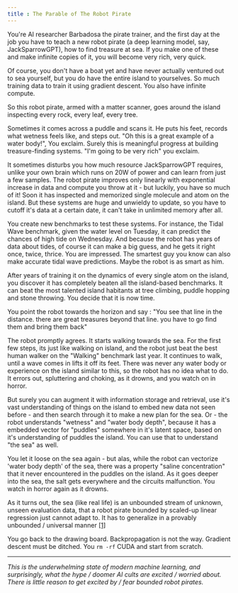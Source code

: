 ```yaml
---
title : The Parable of The Robot Pirate
---
```

You're AI researcher Barbadosa the pirate trainer, and the first day at the job you have to teach a new robot pirate (a deep learning model, say, JackSparrowGPT), how to find treasure at sea. If you make one of these and make infinite copies of it, you will become very rich, very quick.  
  
Of course, you don't have a boat yet and have never actually ventured out to sea yourself, but you do have the entire island to yourselves. So much training data to train it using gradient descent. You also have infinite compute.
  
So this robot pirate, armed with a matter scanner, goes around the island inspecting every rock, every leaf, every tree.  
  
Sometimes it comes across a puddle and scans it. He puts his feet, records what wetness feels like, and steps out. "Oh this is a great example of a water body!", You exclaim. Surely this is meaningful progress at building treasure-finding systems. "I'm going to be very rich" you exclaim.  
  
It sometimes disturbs you how much resource JackSparrowGPT requires, unlike your own brain which runs on 20W of power and can learn from just a few samples. The robot pirate improves only linearly with exponential increase in data and compute you throw at it - but luckily, you have so much of it! Soon it has inspected and memorized single molecule and atom on the island. But these systems are huge and unwieldy to update, so you have to cutoff it's data at a certain date, it can't take in unlimited memory after all.  
  
You create new benchmarks to test these systems. For instance, the Tidal Wave benchmark, given the water level on Tuesday, it can predict the chances of high tide on Wednesday. And because the robot has years of data about tides, of course it can make a big guess, and he gets it right once, twice, thrice. You are impressed. The smartest guy you know can also make accurate tidal wave predictions. Maybe the robot is as smart as him.  
  
After years of training it on the dynamics of every single atom on the island, you discover it has completely beaten all the island-based benchmarks. It can beat the most talented island habitants at tree climbing, puddle hopping and stone throwing. You decide that it is now time.  
  
You point the robot towards the horizon and say : "You see that line in the distance. there are great treasures beyond that line. you have to go find them and bring them back"  
  
The robot promptly agrees. It starts walking towards the sea. For the first few steps, its just like walking on island, and the robot just beat the best human walker on the "Walking" benchmark last year. It continues to walk, until a wave comes in lifts it off its feet. There was never any water body or experience on the island similar to this, so the robot has no idea what to do. It errors out, spluttering and choking, as it drowns, and you watch on in horror.  

But surely you can augment it with information storage and retrieval, use it's vast understanding of things on the island to embed new data not seen before - and then search through it to make a new plan for the sea. Or - the robot understands "wetness" and "water body depth", because it has a embedded vector for "puddles" somewhere in it's latent space, based on it's understanding of puddles the island. You can use that to understand "the sea" as well.

You let it loose on the sea again - but alas, while the robot can vectorize 'water body depth' of the sea, there was a property "saline concentration" that it never encountered in the puddles on the island. As it goes deeper into the sea, the salt gets everywhere and the circuits malfunction. You watch in horror again as it drowns.

As it turns out, the sea (like real life) is an unbounded stream of unknown, unseen evaluation data, that a robot pirate bounded by scaled-up linear regression just cannot adapt to. It has to generalize in a provably unbounded / universal manner [[1]](/notes/unbounded)

You go back to the drawing board. Backpropagation is not the way. Gradient descent must be ditched. You `rm -rf` CUDA and start from scratch.

---
  
_This is the underwhelming state of modern machine learning, and surprisingly, what the hype / doomer AI cults are excited / worried about. There is little reason to get excited by / fear bounded robot pirates._